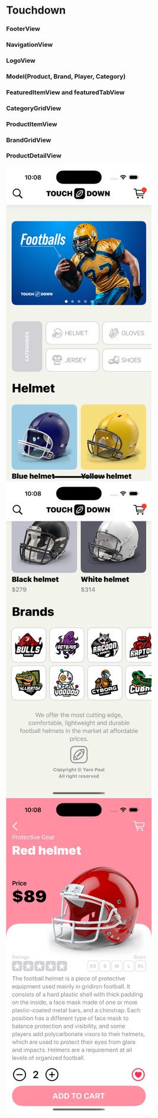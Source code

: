 # Touchdown

### FooterView
### NavigationView
### LogoView
### Model(Product, Brand, Player, Category)
### FeaturedItemView and featuredTabView
### CategoryGridView
### ProductItemView
### BrandGridView
### ProductDetailView


<img src="Screenshot1.png" alt="Alt Text" width="393" height="852">
<img src="Screenshot2.png" alt="Alt Text" width="393" height="852">
<img src="Screenshot3.png" alt="Alt Text" width="393" height="852">